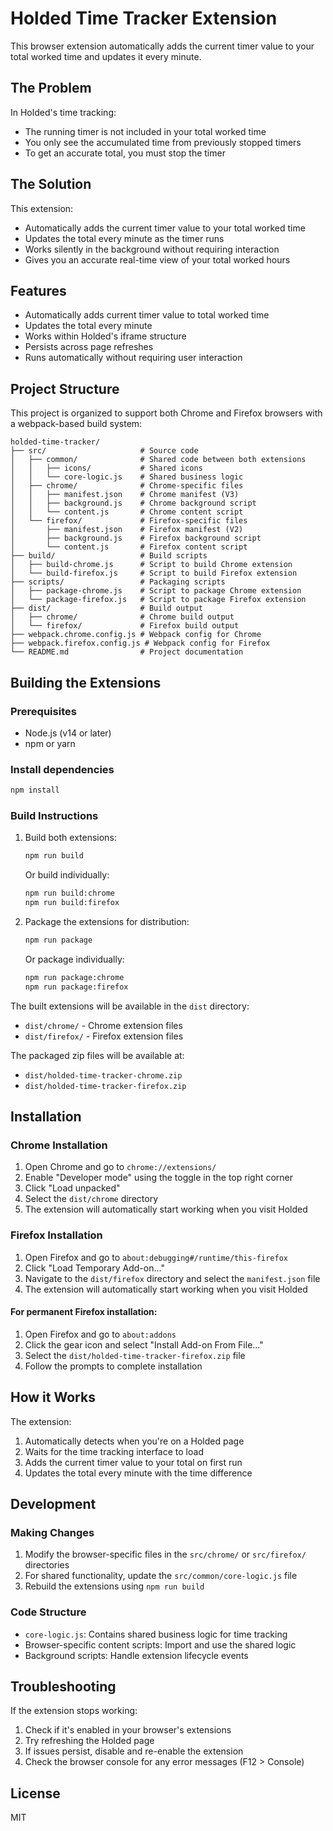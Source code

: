 # Holded Time Tracker Extension

This browser extension automatically adds the current timer value to your total worked time and updates it every minute.

## The Problem

In Holded's time tracking:

- The running timer is not included in your total worked time
- You only see the accumulated time from previously stopped timers
- To get an accurate total, you must stop the timer

## The Solution

This extension:

- Automatically adds the current timer value to your total worked time
- Updates the total every minute as the timer runs
- Works silently in the background without requiring interaction
- Gives you an accurate real-time view of your total worked hours

## Features

- Automatically adds current timer value to total worked time
- Updates the total every minute
- Works within Holded's iframe structure
- Persists across page refreshes
- Runs automatically without requiring user interaction

## Project Structure

This project is organized to support both Chrome and Firefox browsers with a webpack-based build system:

```plaintext
holded-time-tracker/
├── src/                     # Source code
│   ├── common/              # Shared code between both extensions
│   │   ├── icons/           # Shared icons
│   │   └── core-logic.js    # Shared business logic
│   ├── chrome/              # Chrome-specific files
│   │   ├── manifest.json    # Chrome manifest (V3)
│   │   ├── background.js    # Chrome background script
│   │   └── content.js       # Chrome content script
│   └── firefox/             # Firefox-specific files
│       ├── manifest.json    # Firefox manifest (V2)
│       ├── background.js    # Firefox background script
│       └── content.js       # Firefox content script
├── build/                   # Build scripts
│   ├── build-chrome.js      # Script to build Chrome extension
│   └── build-firefox.js     # Script to build Firefox extension
├── scripts/                 # Packaging scripts
│   ├── package-chrome.js    # Script to package Chrome extension
│   └── package-firefox.js   # Script to package Firefox extension
├── dist/                    # Build output
│   ├── chrome/              # Chrome build output
│   └── firefox/             # Firefox build output
├── webpack.chrome.config.js # Webpack config for Chrome
├── webpack.firefox.config.js # Webpack config for Firefox
└── README.md                # Project documentation
```

## Building the Extensions

### Prerequisites

- Node.js (v14 or later)
- npm or yarn

### Install dependencies

```bash
npm install
```

### Build Instructions

1. Build both extensions:

   ```bash
   npm run build
   ```

   Or build individually:

   ```bash
   npm run build:chrome
   npm run build:firefox
   ```

2. Package the extensions for distribution:

   ```bash
   npm run package
   ```

   Or package individually:

   ```bash
   npm run package:chrome
   npm run package:firefox
   ```

The built extensions will be available in the `dist` directory:

- `dist/chrome/` - Chrome extension files
- `dist/firefox/` - Firefox extension files

The packaged zip files will be available at:

- `dist/holded-time-tracker-chrome.zip`
- `dist/holded-time-tracker-firefox.zip`

## Installation

### Chrome Installation

1. Open Chrome and go to `chrome://extensions/`
2. Enable "Developer mode" using the toggle in the top right corner
3. Click "Load unpacked"
4. Select the `dist/chrome` directory
5. The extension will automatically start working when you visit Holded

### Firefox Installation

1. Open Firefox and go to `about:debugging#/runtime/this-firefox`
2. Click "Load Temporary Add-on..."
3. Navigate to the `dist/firefox` directory and select the `manifest.json` file
4. The extension will automatically start working when you visit Holded

#### For permanent Firefox installation:

1. Open Firefox and go to `about:addons`
2. Click the gear icon and select "Install Add-on From File..."
3. Select the `dist/holded-time-tracker-firefox.zip` file
4. Follow the prompts to complete installation

## How it Works

The extension:

1. Automatically detects when you're on a Holded page
2. Waits for the time tracking interface to load
3. Adds the current timer value to your total on first run
4. Updates the total every minute with the time difference

## Development

### Making Changes

1. Modify the browser-specific files in the `src/chrome/` or `src/firefox/` directories
2. For shared functionality, update the `src/common/core-logic.js` file
3. Rebuild the extensions using `npm run build`

### Code Structure

- `core-logic.js`: Contains shared business logic for time tracking
- Browser-specific content scripts: Import and use the shared logic
- Background scripts: Handle extension lifecycle events

## Troubleshooting

If the extension stops working:

1. Check if it's enabled in your browser's extensions
2. Try refreshing the Holded page
3. If issues persist, disable and re-enable the extension
4. Check the browser console for any error messages (F12 > Console)

## License

MIT
